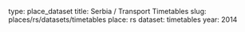 type: place_dataset
title: Serbia / Transport Timetables
slug: places/rs/datasets/timetables
place: rs
dataset: timetables
year: 2014
